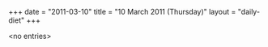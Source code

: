 +++
date = "2011-03-10"
title = "10 March 2011 (Thursday)"
layout = "daily-diet"
+++


\<no entries\>